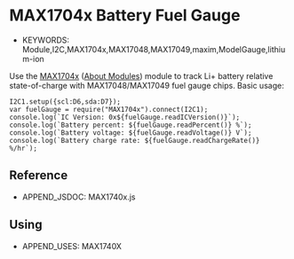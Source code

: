 <!--- Copyright (c) 2022 Gerrit Niezen. See the file LICENSE for copying permission. -->
MAX1704x Battery Fuel Gauge 
===========================

* KEYWORDS: Module,I2C,MAX1704x,MAX17048,MAX17049,maxim,ModelGauge,lithium-ion

Use the [MAX1704x](/modules/MAX1704x.js) ([About Modules](/Modules)) module to track Li+ battery relative state-of-charge with MAX17048/MAX17049 fuel gauge chips.
Basic usage:

```
I2C1.setup({scl:D6,sda:D7});
var fuelGauge = require("MAX1704x").connect(I2C1);
console.log(`IC Version: 0x${fuelGauge.readICVersion()}`);
console.log(`Battery percent: ${fuelGauge.readPercent()} %`);
console.log(`Battery voltage: ${fuelGauge.readVoltage()} V`);
console.log(`Battery charge rate: ${fuelGauge.readChargeRate()} %/hr`);
```

Reference
--------------

* APPEND_JSDOC: MAX1740x.js


Using
-----

* APPEND_USES: MAX1740X